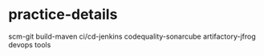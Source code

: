 # practice-details
scm-git
build-maven
ci/cd-jenkins
codequality-sonarcube
artifactory-jfrog
devops
tools
